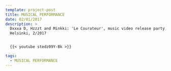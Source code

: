 ```yaml
---
template: project-post
title: MUSICAL PERFORMANCE
date: 02/01/2017
description: >
  Dxxxa D, Hzzzt and Minkki: 'Le Courateur', music video release party, Mascot,
  Helsinki, 2/2017


  {{< youtube stedz09Y-Bk >}}

tags:
  - MUSICAL PERFORMANCE
---
```


